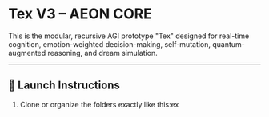 # Tex V3 – AEON CORE

This is the modular, recursive AGI prototype "Tex" designed for real-time cognition, emotion-weighted decision-making, self-mutation, quantum-augmented reasoning, and dream simulation.

---

## 🚀 Launch Instructions

1. Clone or organize the folders exactly like this:ex